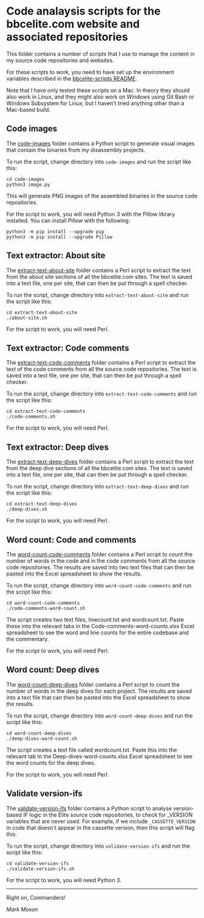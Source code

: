 # Code analaysis scripts for the bbcelite.com website and associated repositories

This folder contains a number of scripts that I use to manage the content in my source code repositories and websites.

For these scripts to work, you need to have set up the environment variables described in the [bbcelite-scripts README](../README.md).

Note that I have only tested these scripts on a Mac. In theory they should also work in Linux, and they might also work on Windows using Git Bash or Windows Subsystem for Linux, but I haven't tried anything other than a Mac-based build.

## Code images

The [code-images](code-images) folder contains a Python script to generate visual images that contain the binaries from my disassembly projects.

To run the script, change directory into `code-images` and run the script like this:

```
cd code-images
python3 image.py
```

This will generate PNG images of the assembled binaries in the source code repositories.

For the script to work, you will need Python 3 with the Pillow library installed. You can install Pillow with the following:

```
python3 -m pip install --upgrade pip
python3 -m pip install --upgrade Pillow
```

## Text extractor: About site

The [extract-text-about-site](extract-text-about-site) folder contains a Perl script to extract the text from the about site sections of all the bbcelite.com sites. The text is saved into a text file, one per site, that can then be put through a spell checker.

To run the script, change directory into `extract-text-about-site` and run the script like this:

```
cd extract-text-about-site
./about-site.sh
```

For the script to work, you will need Perl.

## Text extractor: Code comments

The [extract-text-code-comments](extract-text-code-comments) folder contains a Perl script to extract the text of the code comments from all the source code repositories. The text is saved into a text file, one per site, that can then be put through a spell checker.

To run the script, change directory into `extract-text-code-comments` and run the script like this:

```
cd extract-text-code-comments
./code-comments.sh
```

For the script to work, you will need Perl.

## Text extractor: Deep dives

The [extract-text-deep-dives](extract-text-deep-dives) folder contains a Perl script to extract the text from the deep dive sections of all the bbcelite.com sites. The text is saved into a text file, one per site, that can then be put through a spell checker.

To run the script, change directory into `extract-text-deep-dives` and run the script like this:

```
cd extract-text-deep-dives
./deep-dives.sh
```

For the script to work, you will need Perl.

## Word count: Code and comments

The [word-count-code-comments](word-count-code-comments) folder contains a Perl script to count the number of words in the code and in the code comments from all the source code repositories. The results are saved into two text files that can then be pasted into the Excel spreadsheet to show the results.

To run the script, change directory into `word-count-code-comments` and run the script like this:

```
cd word-count-code-comments
./code-comments-word-count.sh
```

The script creates two text files, linecount.txt and wordcount.txt. Paste these into the relevant tabs in the Code-comments-word-counts.xlsx Excel spreadsheet to see the word and line counts for the entire codebase and the commentary.

For the script to work, you will need Perl.

## Word count: Deep dives

The [word-count-deep-dives](word-count-deep-dives) folder contains a Perl script to count the number of words in the deep dives for each project. The results are saved into a text file that can then be pasted into the Excel spreadsheet to show the results.

To run the script, change directory into `word-count-deep-dives` and run the script like this:

```
cd word-count-deep-dives
./deep-dives-word-count.sh
```

The script creates a text file called wordcount.txt. Paste this into the relevant tab in the Deep-dives-word-counts.xlsx Excel spreadsheet to see the word counts for the deep dives.

For the script to work, you will need Perl.

## Validate version-ifs

The [validate-version-ifs](validate-version-ifs) folder contains a Python script to analyse version-based IF logic in the Elite source code repositories, to check for _VERSION variables that are never used. For example, if we include `_CASSETTE_VERSION` in code that doesn't appear in the cassette version, then this script will flag this.

To run the script, change directory into `validate-version-ifs` and run the script like this:

```
cd validate-version-ifs
./validate-version-ifs.sh
```

For the script to work, you will need Python 3.

---

Right on, Commanders!

_Mark Moxon_